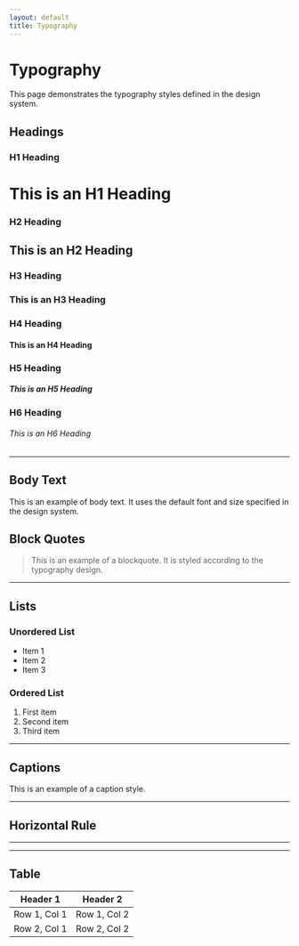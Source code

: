 ```yaml
---
layout: default
title: Typography
---
```

<link rel="stylesheet" href="../assets/css/typography.css">

# Typography

This page demonstrates the typography styles defined in the design system.

## Headings
### H1 Heading
<h1>This is an H1 Heading</h1>

### H2 Heading
<h2>This is an H2 Heading</h2>

### H3 Heading
<h3>This is an H3 Heading</h3>

### H4 Heading
<h4>This is an H4 Heading</h4>

### H5 Heading
<h5>This is an H5 Heading</h5>

### H6 Heading
<h6>This is an H6 Heading</h6>

---

## Body Text
<p>This is an example of body text. It uses the default font and size specified in the design system.</p>

## Block Quotes
<blockquote>
  This is an example of a blockquote. It is styled according to the typography design.
</blockquote>

---

## Lists
### Unordered List
<ul>
  <li>Item 1</li>
  <li>Item 2</li>
  <li>Item 3</li>
</ul>

### Ordered List
<ol>
  <li>First item</li>
  <li>Second item</li>
  <li>Third item</li>
</ol>

---

## Captions
<p class="captions">This is an example of a caption style.</p>

---

## Horizontal Rule
<hr />

---

## Table
<table>
  <thead>
    <tr>
      <th>Header 1</th>
      <th>Header 2</th>
    </tr>
  </thead>
  <tbody>
    <tr>
      <td>Row 1, Col 1</td>
      <td>Row 1, Col 2</td>
    </tr>
    <tr>
      <td>Row 2, Col 1</td>
      <td>Row 2, Col 2</td>
    </tr>
  </tbody>
</table>